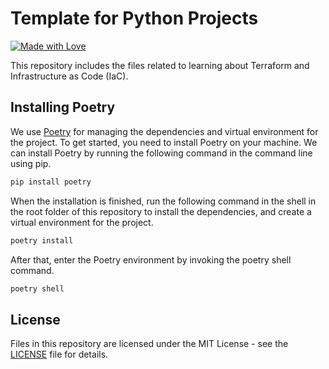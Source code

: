 # Template for Python Projects

[![Made with Love](https://img.shields.io/badge/Made%20with-Love-red.svg)](https://github.com/habedi/learning-terraform)

This repository includes the files related to learning about Terraform and Infrastructure as Code (IaC).

## Installing Poetry

We use [Poetry](https://python-poetry.org/) for managing the dependencies and virtual environment for the project. To get
started, you need to install Poetry on your machine. We can install Poetry by running the following command in the command
line using pip.

```bash
pip install poetry
```

When the installation is finished, run the following command in the shell in the root folder of this repository to
install the dependencies, and create a virtual environment for the project.

```bash
poetry install
```

After that, enter the Poetry environment by invoking the poetry shell command.

```bash
poetry shell
```

## License

Files in this repository are licensed under the MIT License - see the [LICENSE](LICENSE) file for details.
